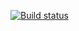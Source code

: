 [![Build status](https://ci.appveyor.com/api/projects/status/gx127hdqkwg1o6hw/branch/main?svg=true)](https://ci.appveyor.com/project/NadezhdaZykova/aqa-2-4-page-object/branch/main)